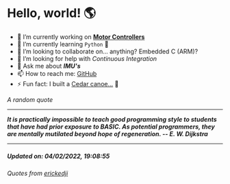# Hello, world! 🌎


- 🔧 I’m currently working on [**Motor Controllers**](https://github.com/kyleRhess/MicroMotor)
- 🌱 I’m currently learning `Python` **🐍**
- 👯 I’m looking to collaborate on... anything? Embedded C (ARM)?
- 🤔 I’m looking for help with *Continuous Integration*
- 💬 Ask me about ***IMU's***
- 📫 How to reach me: [GitHub](https://github.com/kyleRhess)
- ⚡ Fun fact: I built a [Cedar canoe...](https://kylerhess.github.io/canoe.html) 🛶

_A random quote_
___
***It is practically impossible to teach good programming style to students
that have had prior exposure to BASIC.  As potential programmers, they
are mentally mutilated beyond hope of regeneration.
-- E. W. Dijkstra***
___
##### Updated on: 04/02/2022, 19:08:55
###### Quotes from [erickedji](https://gist.github.com/erickedji/68802)